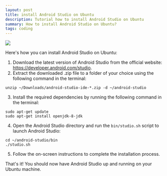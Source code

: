 ```yaml
---
layout: post
title: install Android Studio on Ubuntu
description: Tutorial how to install Android Studio on Ubuntu
summary: How to install Android Studio on Ubuntu?
tags: coding
---
```

![](https://encrypted-tbn0.gstatic.com/images?q=tbn:ANd9GcSUpznYh8l_SLyxvrXfKhr7b2ZgkoX4TSwQSA&usqp=CAU)

Here's how you can install Android Studio on Ubuntu:

1. Download the latest version of Android Studio from the official website: https://developer.android.com/studio.
2. Extract the downloaded .zip file to a folder of your choice using the following command in the terminal:
```
unzip ~/Downloads/android-studio-ide-*.zip -d ~/android-studio
```
3. Install the required dependencies by running the following command in the terminal:
```
sudo apt-get update
sudo apt-get install openjdk-8-jdk
```
4. Open the Android Studio directory and run the `bin/studio.sh` script to launch Android Studio:
```
cd ~/android-studio/bin
./studio.sh
```
5. Follow the on-screen instructions to complete the installation process.

That's it! You should now have Android Studio up and running on your Ubuntu machine.
